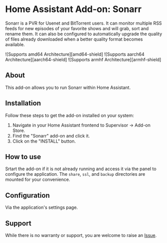 # Home Assistant Add-on: Sonarr

Sonarr is a PVR for Usenet and BitTorrent users. It can monitor multiple RSS feeds for new episodes of your favorite shows and will grab, sort and rename them. It can also be configured to automatically upgrade the quality of files already downloaded when a better quality format becomes available.

![Supports amd64 Architecture][amd64-shield] ![Supports aarch64 Architecture][aarch64-shield] ![Supports armhf Architecture][armhf-shield]

## About

This add-on allows you to run Sonarr within Home Assistant.

## Installation

Follow these steps to get the add-on installed on your system:

1. Navigate in your Home Assistant frontend to Supervisor -> Add-on Store.
2. Find the "Sonarr" add-on and click it.
3. Click on the "INSTALL" button.

## How to use

Srtart the add-on if it is not already running and access it via the panel to configure the application. The `share`, `ssl`, and `backup` directories are mounted for your convenience.

## Configuration

Via the application's settings page.

## Support

While there is no warranty or support, you are welcome to raise an [Issue](https://github.com/evilmarty/hassio-addons/issues).
